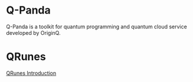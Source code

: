 # Q-Panda
Q-Panda is a toolkit for quantum programming and quantum cloud service developed by OriginQ.

# QRunes
[QRunes Introduction](https://github.com/OriginQ/Q-Panda/blob/master/QRunes/README.md)
